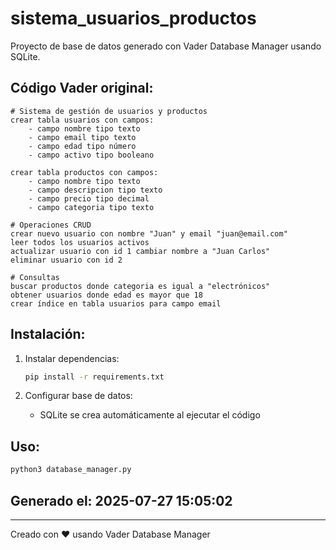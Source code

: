 # sistema_usuarios_productos

Proyecto de base de datos generado con Vader Database Manager usando SQLite.

## Código Vader original:
```
# Sistema de gestión de usuarios y productos
crear tabla usuarios con campos:
    - campo nombre tipo texto
    - campo email tipo texto
    - campo edad tipo número
    - campo activo tipo booleano

crear tabla productos con campos:
    - campo nombre tipo texto
    - campo descripcion tipo texto
    - campo precio tipo decimal
    - campo categoria tipo texto

# Operaciones CRUD
crear nuevo usuario con nombre "Juan" y email "juan@email.com"
leer todos los usuarios activos
actualizar usuario con id 1 cambiar nombre a "Juan Carlos"
eliminar usuario con id 2

# Consultas
buscar productos donde categoria es igual a "electrónicos"
obtener usuarios donde edad es mayor que 18
crear índice en tabla usuarios para campo email
```

## Instalación:

1. Instalar dependencias:
   ```bash
   pip install -r requirements.txt
   ```

2. Configurar base de datos:
   - SQLite se crea automáticamente al ejecutar el código

## Uso:

```python
python3 database_manager.py
```

## Generado el: 2025-07-27 15:05:02

---
Creado con ❤️ usando Vader Database Manager
